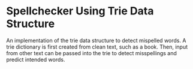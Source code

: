 # Spellchecker Using Trie Data Structure

An implementation of the trie data structure to detect mispelled words. A trie dictionary is first created from clean text, such as a book. Then, input from other text can be passed into the trie to detect misspellings and predict intended words.
